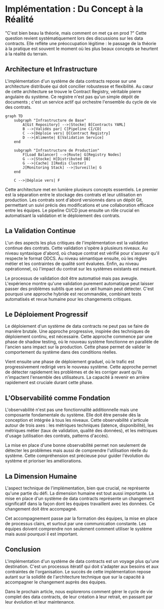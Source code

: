 # Implémentation : Du Concept à la Réalité

"C'est bien beau la théorie, mais comment on met ça en prod ?" Cette question revient systématiquement lors des discussions sur les data contracts. Elle reflète une préoccupation légitime : le passage de la théorie à la pratique est souvent le moment où les plus beaux concepts se heurtent à la réalité du terrain.

## Architecture et Infrastructure

L'implémentation d'un système de data contracts repose sur une architecture distribuée qui doit concilier robustesse et flexibilité. Au cœur de cette architecture se trouve le Contract Registry, véritable pierre angulaire du système. Ce registre n'est pas qu'un simple dépôt de documents ; c'est un service actif qui orchestre l'ensemble du cycle de vie des contrats.

```mermaid
graph TD
    subgraph "Infrastructure de Base"
        A[Git Repository] -->|Stocke| B[Contracts YAML]
        B -->|Validés par| C[Pipeline CI/CD]
        C -->|Déploie vers| D[Contract Registry]
        D -->|Alimente| E[Validation Service]
    end
    
    subgraph "Infrastructure de Production"
        F[Load Balancer] -->|Route| G[Registry Nodes]
        G -->|Stocke| H[Distributed DB]
        G -->|Cache| I[Redis Cluster]
        J[Monitoring Stack] -->|Surveille| G
    end
    
    C -->|Déploie vers| F
```

Cette architecture met en lumière plusieurs concepts essentiels. Le premier est la séparation entre le stockage des contrats et leur utilisation en production. Les contrats sont d'abord versionnés dans un dépôt Git, permettant un suivi précis des modifications et une collaboration efficace entre les équipes. Le pipeline CI/CD joue ensuite un rôle crucial en automatisant la validation et le déploiement des contrats.

## La Validation Continue

L'un des aspects les plus critiques de l'implémentation est la validation continue des contrats. Cette validation s'opère à plusieurs niveaux. Au niveau syntaxique d'abord, où chaque contrat est vérifié pour s'assurer qu'il respecte le format ODCS. Au niveau sémantique ensuite, où les règles métier et les contraintes de qualité sont évaluées. Enfin, au niveau opérationnel, où l'impact du contrat sur les systèmes existants est mesuré.

Le processus de validation doit être automatisé mais pas aveugle. L'expérience montre qu'une validation purement automatique peut laisser passer des problèmes subtils que seul un œil humain peut détecter. C'est pourquoi une approche hybride est recommandée, combinant tests automatisés et revue humaine pour les changements critiques.

## Le Déploiement Progressif

Le déploiement d'un système de data contracts ne peut pas se faire de manière brutale. Une approche progressive, inspirée des techniques de déploiement continu, est nécessaire. Cette approche commence par une phase de shadow testing, où le nouveau système fonctionne en parallèle de l'ancien sans impact sur la production. Cette phase permet de valider le comportement du système dans des conditions réelles.

Vient ensuite une phase de déploiement graduel, où le trafic est progressivement redirigé vers le nouveau système. Cette approche permet de détecter rapidement les problèmes et de les corriger avant qu'ils n'impactent l'ensemble des utilisateurs. La capacité à revenir en arrière rapidement est cruciale durant cette phase.

## L'Observabilité comme Fondation

L'observabilité n'est pas une fonctionnalité additionnelle mais une composante fondamentale du système. Elle doit être pensée dès la conception et intégrée à tous les niveaux. Cette observabilité s'articule autour de trois axes : les métriques techniques (latence, disponibilité), les métriques métier (taux de validation, qualité des données), et les métriques d'usage (utilisation des contrats, patterns d'accès).

La mise en place d'une bonne observabilité permet non seulement de détecter les problèmes mais aussi de comprendre l'utilisation réelle du système. Cette compréhension est précieuse pour guider l'évolution du système et prioriser les améliorations.

## La Dimension Humaine

L'aspect technique de l'implémentation, bien que crucial, ne représente qu'une partie du défi. La dimension humaine est tout aussi importante. La mise en place d'un système de data contracts représente un changement significatif dans la façon dont les équipes travaillent avec les données. Ce changement doit être accompagné.

Cet accompagnement passe par la formation des équipes, la mise en place de processus clairs, et surtout par une communication constante. Les équipes doivent comprendre non seulement comment utiliser le système mais aussi pourquoi il est important.

## Conclusion

L'implémentation d'un système de data contracts est un voyage plus qu'une destination. C'est un processus itératif qui doit s'adapter aux besoins et aux contraintes de l'organisation. Le succès de cette implémentation repose autant sur la solidité de l'architecture technique que sur la capacité à accompagner le changement auprès des équipes.

Dans le prochain article, nous explorerons comment gérer le cycle de vie complet des data contracts, de leur création à leur retrait, en passant par leur évolution et leur maintenance.